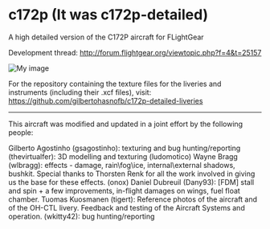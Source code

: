c172p (It was c172p-detailed)
=============================

A high detailed version of the C172P aircraft for FLightGear

Development thread: http://forum.flightgear.org/viewtopic.php?f=4&t=25157

![My image](http://s23.postimg.org/6cuditurf/project.png)

For the repository containing the texture files for the liveries and instruments (including their .xcf files), visit: https://github.com/gilbertohasnofb/c172p-detailed-liveries

---

This aircraft was modified and updated in a joint effort by the following people:

Gilberto Agostinho (gsagostinho): texturing and bug hunting/reporting
(thevirtualfer): 3D modelling and texturing
(ludomotico)
Wayne Bragg (wlbragg): effects - damage, rain\fog\ice, internal\external shadows, bushkit. Special thanks to Thorsten Renk for all the work involved in giving us the base for these effects.
(onox)
Daniel Dubreuil (Dany93): [FDM] stall and spin + a few improvements, in-flight damages on wings, fuel float chamber.
Tuomas Kuosmanen (tigert): Reference photos of the aircraft and of the OH-CTL livery. Feedback and testing of the Aircraft Systems and operation.
(wkitty42): bug hunting/reporting
